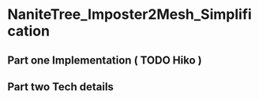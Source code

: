 # NaniteTree_Imposter2Mesh_Simplification



## Part one Implementation ( TODO Hiko )


## Part two Tech details 

